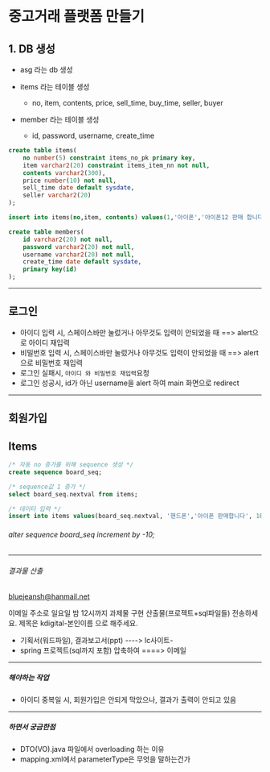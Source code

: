 # 중고거래 플랫폼 만들기



## 1. DB 생성

- asg 라는 db 생성

- items 라는 테이블 생성
  - no, item, contents, price, sell_time, buy_time, seller, buyer
- member 라는 테이블 생성
  - id, password, username, create_time





```sql
create table items(
	no number(5) constraint items_no_pk primary key,
	item varchar2(20) constraint items_item_nn not null,
    contents varchar2(300),
    price number(10) not null,
    sell_time date default sysdate,
    seller varchar2(20)
);

insert into items(no,item, contents) values(1,'아이폰','아이폰12 판매 합니다');
```

```sql
create table members(
	id varchar2(20) not null,
    password varchar2(20) not null,
    username varchar2(20) not null,
    create_time date default sysdate,
    primary key(id)
);
```

---





## 로그인

- 아이디 입력 시, 스페이스바만 눌렀거나 아무것도 입력이 안되었을 때 ==> alert으로 아이디 재입력
- 비밀번호 입력 시, 스페이스바만 눌렀거나 아무것도 입력이 안되었을 때 ==> alert으로 비밀번호 재입력
- 로그인 실패시, `아이디 와 비밀번호 재입력`요청
- 로그인 성공시, id가 아닌 username을 alert 하여 main 화면으로 redirect

---

## 회원가입





## Items



```sql
/* 자동 no 증가를 위해 sequence 생성 */
create sequence board_seq; 

/* sequence값 1 증가 */
select board_seq.nextval from items;

/* 데이터 입력 */
insert into items values(board_seq.nextval, '핸드폰','아이폰 판매합니다', 1000000, sysdate, null);

```

###### alter sequence board_seq increment by -10;





---

###### 결과물 산출

bluejeansh@hanmail.net

이메일 주소로 일요일 밤 12시까지 과제물 구현 산출물(프로젝트+sql파일들) 전송하세요.
제목은 kdigital-본인이름 으로 해주세요.

- 기획서(워드파일), 결과보고서(ppt) ----> lc사이트-
- spring 프로젝트(sql까지 포함) 압축하여 ====> 이메일



---

##### 해야하는 작업

- 아이디 중복일 시, 회원가입은 안되게 막았으나, 결과가 출력이 안되고 있음

---

##### 하면서 궁금한점

- DTO(VO).java 파일에서 overloading 하는 이유
- mapping.xml에서 parameterType은 무엇을 말하는건가

